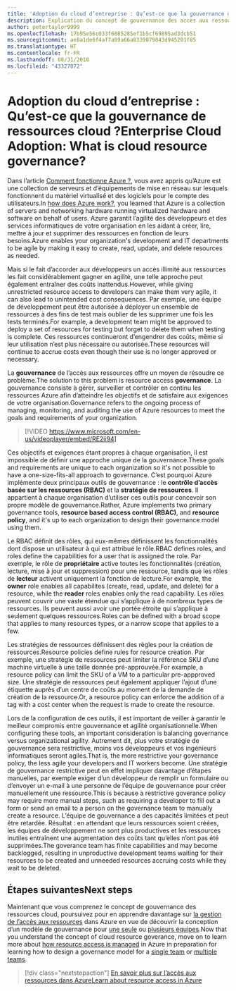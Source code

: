 ```yaml
---
title: 'Adoption du cloud d’entreprise : Qu’est-ce que la gouvernance de ressources cloud ?'
description: Explication du concept de gouvernance des accès aux ressources sur Azure
author: petertaylor9999
ms.openlocfilehash: 17b95e56c033f6085285ef1b5cf69895ad3dcb51
ms.sourcegitcommit: ae8a1de6f4af7a89a66a8339879843d945201f85
ms.translationtype: HT
ms.contentlocale: fr-FR
ms.lasthandoff: 08/31/2018
ms.locfileid: "43327072"
---
```

# <a name="enterprise-cloud-adoption-what-is-cloud-resource-governance"></a><span data-ttu-id="39d19-103">Adoption du cloud d’entreprise : Qu’est-ce que la gouvernance de ressources cloud ?</span><span class="sxs-lookup"><span data-stu-id="39d19-103">Enterprise Cloud Adoption: What is cloud resource governance?</span></span>

<span data-ttu-id="39d19-104">Dans l’article [Comment fonctionne Azure ?](what-is-azure.md), vous avez appris qu’Azure est une collection de serveurs et d’équipements de mise en réseau sur lesquels fonctionnent du matériel virtualisé et des logiciels pour le compte des utilisateurs.</span><span class="sxs-lookup"><span data-stu-id="39d19-104">In [how does Azure work?](what-is-azure.md), you learned that Azure is a collection of servers and networking hardware running virtualized hardware and software on behalf of users.</span></span> <span data-ttu-id="39d19-105">Azure garantit l’agilité des développeurs et des services informatiques de votre organisation en les aidant à créer, lire, mettre à jour et supprimer des ressources en fonction de leurs besoins.</span><span class="sxs-lookup"><span data-stu-id="39d19-105">Azure enables your organization's development and IT departments to be agile by making it easy to create, read, update, and delete resources as needed.</span></span>

<span data-ttu-id="39d19-106">Mais si le fait d’accorder aux développeurs un accès illimité aux ressources les fait considérablement gagner en agilité, une telle approche peut également entraîner des coûts inattendus.</span><span class="sxs-lookup"><span data-stu-id="39d19-106">However, while giving unrestricted resource access to developers can make them very agile, it can also lead to unintended cost consequences.</span></span> <span data-ttu-id="39d19-107">Par exemple, une équipe de développement peut être autorisée à déployer un ensemble de ressources à des fins de test mais oublier de les supprimer une fois les tests terminés.</span><span class="sxs-lookup"><span data-stu-id="39d19-107">For example, a development team might be approved to deploy a set of resources for testing but forget to delete them when testing is complete.</span></span> <span data-ttu-id="39d19-108">Ces ressources continueront d’engendrer des coûts, même si leur utilisation n’est plus nécessaire ou autorisée.</span><span class="sxs-lookup"><span data-stu-id="39d19-108">These resources will continue to accrue costs even though their use is no longer approved or necessary.</span></span> 

<span data-ttu-id="39d19-109">La **gouvernance** de l’accès aux ressources offre un moyen de résoudre ce problème.</span><span class="sxs-lookup"><span data-stu-id="39d19-109">The solution to this problem is resource access **governance**.</span></span> <span data-ttu-id="39d19-110">La gouvernance consiste à gérer, surveiller et contrôler en continu les ressources Azure afin d’atteindre les objectifs et de satisfaire aux exigences de votre organisation.</span><span class="sxs-lookup"><span data-stu-id="39d19-110">Governance refers to the ongoing process of managing, monitoring, and auditing the use of Azure resources to meet the goals and requirements of your organization.</span></span> 

> [!VIDEO https://www.microsoft.com/en-us/videoplayer/embed/RE2ii94] 

<span data-ttu-id="39d19-111">Ces objectifs et exigences étant propres à chaque organisation, il est impossible de définir une approche unique de la gouvernance.</span><span class="sxs-lookup"><span data-stu-id="39d19-111">These goals and requirements are unique to each organization so it's not possible to have a one-size-fits-all approach to governance.</span></span> <span data-ttu-id="39d19-112">C’est pourquoi Azure implémente deux principaux outils de gouvernance : le **contrôle d’accès basée sur les ressources (RBAC)** et la **stratégie de ressources**. Il appartient à chaque organisation d’utiliser ces outils pour concevoir son propre modèle de gouvernance.</span><span class="sxs-lookup"><span data-stu-id="39d19-112">Rather, Azure implements two primary governance tools, **resource based access control (RBAC)**, and **resource policy**, and it's up to each organization to design their governance model using them.</span></span>

<span data-ttu-id="39d19-113">Le RBAC définit des rôles, qui eux-mêmes définissent les fonctionnalités dont dispose un utilisateur à qui est attribué le rôle.</span><span class="sxs-lookup"><span data-stu-id="39d19-113">RBAC defines roles, and roles define the capabilities for a user that is assigned the role.</span></span> <span data-ttu-id="39d19-114">Par exemple, le rôle de **propriétaire** active toutes les fonctionnalités (création, lecture, mise à jour et suppression) pour une ressource, tandis que les rôles de **lecteur** activent uniquement la fonction de lecture.</span><span class="sxs-lookup"><span data-stu-id="39d19-114">For example, the **owner** role enables all capabilites (create, read, update, and delete) for a resource, while the  **reader** roles enables only the read capability.</span></span> <span data-ttu-id="39d19-115">Les rôles peuvent couvrir une vaste étendue qui s’applique à de nombreux types de ressources. Ils peuvent aussi avoir une portée étroite qui s’applique à seulement quelques ressources.</span><span class="sxs-lookup"><span data-stu-id="39d19-115">Roles can be defined with a broad scope that applies to many resources types, or a narrow scope that applies to a few.</span></span> 

<span data-ttu-id="39d19-116">Les stratégies de ressources définissent des règles pour la création de ressources.</span><span class="sxs-lookup"><span data-stu-id="39d19-116">Resource policies define rules for resource creation.</span></span> <span data-ttu-id="39d19-117">Par exemple, une stratégie de ressources peut limiter la référence SKU d’une machine virtuelle à une taille donnée pré-approuvée.</span><span class="sxs-lookup"><span data-stu-id="39d19-117">For example, a resource policy can limit the SKU of a VM to a particular pre-appproved size.</span></span> <span data-ttu-id="39d19-118">Une stratégie de ressources peut également appliquer l’ajout d’une étiquette auprès d’un centre de coûts au moment de la demande de création de la ressource.</span><span class="sxs-lookup"><span data-stu-id="39d19-118">Or, a resource policy can enforce the addition of a tag with a cost center when the request is made to create the resource.</span></span> 

<span data-ttu-id="39d19-119">Lors de la configuration de ces outils, il est important de veiller à garantir le meilleur compromis entre gouvernance et agilité organisationnelle.</span><span class="sxs-lookup"><span data-stu-id="39d19-119">When configuring these tools, an important consideration is balancing governance versus organizational agility.</span></span> <span data-ttu-id="39d19-120">Autrement dit, plus votre stratégie de gouvernance sera restrictive, moins vos développeurs et vos ingénieurs informatiques seront agiles.</span><span class="sxs-lookup"><span data-stu-id="39d19-120">That is, the more restrictive your governance policy, the less agile your developers and IT workers become.</span></span> <span data-ttu-id="39d19-121">Une stratégie de gouvernance restrictive peut en effet impliquer davantage d’étapes manuelles, par exemple exiger d’un développeur de remplir un formulaire ou d’envoyer un e-mail à une personne de l’équipe de gouvernance pour créer manuellement une ressource.</span><span class="sxs-lookup"><span data-stu-id="39d19-121">This is because a restrictive goverance policy may require more manual steps, such as requiring a developer to fill out a form or send an email to a person on the governance team to manually create a resource.</span></span> <span data-ttu-id="39d19-122">L’équipe de gouvernance a des capacités limitées et peut être retardée. Résultat : en attendant que leurs ressources soient créées, les équipes de développement ne sont plus productives et les ressources inutiles entraînent une augmentation des coûts tant qu’elles n’ont pas été supprimées.</span><span class="sxs-lookup"><span data-stu-id="39d19-122">The goverance team has finite capabilities and may become backlogged, resulting in unproductive development teams waiting for their resources to be created and unneeded resources accruing costs while they wait to be deleted.</span></span>

## <a name="next-steps"></a><span data-ttu-id="39d19-123">Étapes suivantes</span><span class="sxs-lookup"><span data-stu-id="39d19-123">Next steps</span></span>

<span data-ttu-id="39d19-124">Maintenant que vous comprenez le concept de gouvernance des ressources cloud, poursuivez pour en apprendre davantage sur [la gestion de l’accès aux ressources](azure-resource-access.md) dans Azure en vue de découvrir la conception d’un modèle de gouvernance pour [une seule](../governance/governance-single-team.md) ou [plusieurs équipes](../governance/governance-multiple-teams.md).</span><span class="sxs-lookup"><span data-stu-id="39d19-124">Now that you understand the concept of cloud resource goverance, move on to learn more about [how resource access is managed](azure-resource-access.md) in Azure in preparation for learning how to design a governance model for a [single team](../governance/governance-single-team.md) or [multiple teams](../governance/governance-multiple-teams.md).</span></span>

> [!div class="nextstepaction"]
> [<span data-ttu-id="39d19-125">En savoir plus sur l’accès aux ressources dans Azure</span><span class="sxs-lookup"><span data-stu-id="39d19-125">Learn about resource access in Azure</span></span>](azure-resource-access.md)